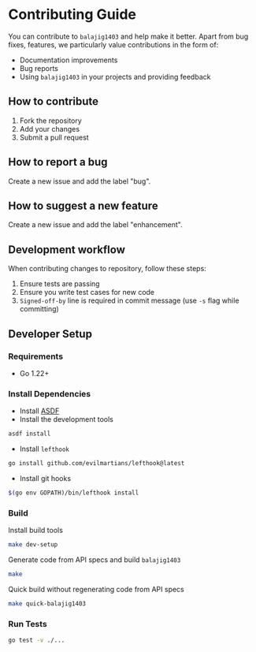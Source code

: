 

# Contributing Guide

You can contribute to `balajig1403` and help make it better. Apart from bug fixes,
features, we particularly value contributions in the form of:

- Documentation improvements
- Bug reports
- Using `balajig1403` in your projects and providing feedback

## How to contribute

1. Fork the repository
2. Add your changes
3. Submit a pull request

## How to report a bug

Create a new issue and add the label "bug".

## How to suggest a new feature

Create a new issue and add the label "enhancement".

## Development workflow

When contributing changes to repository, follow these steps:

1. Ensure tests are passing
2. Ensure you write test cases for new code
3. `Signed-off-by` line is required in commit message (use `-s` flag while committing)

## Developer Setup

### Requirements

* Go 1.22+

### Install Dependencies

* Install [ASDF](https://asdf-vm.com/)
* Install the development tools

```bash
asdf install
```

* Install `lefthook`

```bash
go install github.com/evilmartians/lefthook@latest
```

* Install git hooks

```bash
$(go env GOPATH)/bin/lefthook install
```

### Build

Install build tools

```bash
make dev-setup
```

Generate code from API specs and build `balajig1403`

```bash
make
```

Quick build without regenerating code from API specs

```bash
make quick-balajig1403
```

### Run Tests

```bash
go test -v ./...
```
